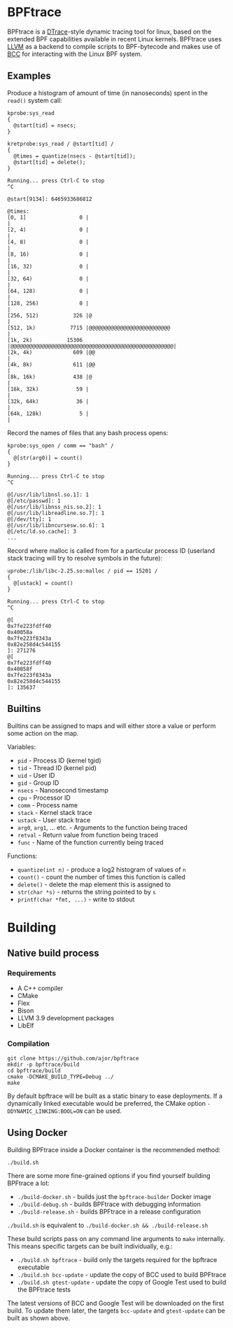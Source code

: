 # BPFtrace

BPFtrace is a [DTrace](http://dtrace.org)-style dynamic tracing tool for linux, based on the extended BPF capabilities available in recent Linux kernels. BPFtrace uses [LLVM](http://llvm.org) as a backend to compile scripts to BPF-bytecode and makes use of [BCC](https://github.com/iovisor/bcc) for interacting with the Linux BPF system.

## Examples

Produce a histogram of amount of time (in nanoseconds) spent in the `read()` system call:
```
kprobe:sys_read
{
  @start[tid] = nsecs;
}

kretprobe:sys_read / @start[tid] /
{
  @times = quantize(nsecs - @start[tid]);
  @start[tid] = delete();
}
```
```
Running... press Ctrl-C to stop
^C

@start[9134]: 6465933686812

@times:
[0, 1]                 0 |                                                    |
[2, 4)                 0 |                                                    |
[4, 8)                 0 |                                                    |
[8, 16)                0 |                                                    |
[16, 32)               0 |                                                    |
[32, 64)               0 |                                                    |
[64, 128)              0 |                                                    |
[128, 256)             0 |                                                    |
[256, 512)           326 |@                                                   |
[512, 1k)           7715 |@@@@@@@@@@@@@@@@@@@@@@@@@@                          |
[1k, 2k)           15306 |@@@@@@@@@@@@@@@@@@@@@@@@@@@@@@@@@@@@@@@@@@@@@@@@@@@@|
[2k, 4k)             609 |@@                                                  |
[4k, 8k)             611 |@@                                                  |
[8k, 16k)            438 |@                                                   |
[16k, 32k)            59 |                                                    |
[32k, 64k)            36 |                                                    |
[64k, 128k)            5 |                                                    |
```

Record the names of files that any bash process opens:
```
kprobe:sys_open / comm == "bash" /
{
  @[str(arg0)] = count()
}
```
```
Running... press Ctrl-C to stop
^C

@[/usr/lib/libnsl.so.1]: 1
@[/etc/passwd]: 1
@[/usr/lib/libnss_nis.so.2]: 1
@[/usr/lib/libreadline.so.7]: 1
@[/dev/tty]: 1
@[/usr/lib/libncursesw.so.6]: 1
@[/etc/ld.so.cache]: 3
...
```

Record where malloc is called from for a particular process ID (userland stack tracing will try to resolve symbols in the future):
```
uprobe:/lib/libc-2.25.so:malloc / pid == 15201 /
{
  @[ustack] = count()
}
```
```
Running... press Ctrl-C to stop
^C

@[
0x7fe223fdff40
0x40058a
0x7fe223f8343a
0x82e258d4c544155
]: 271276
@[
0x7fe223fdff40
0x40058f
0x7fe223f8343a
0x82e258d4c544155
]: 135637
```

## Builtins
Builtins can be assigned to maps and will either store a value or perform some action on the map.

Variables:
- `pid` - Process ID (kernel tgid)
- `tid` - Thread ID (kernel pid)
- `uid` - User ID
- `gid` - Group ID
- `nsecs` - Nanosecond timestamp
- `cpu` - Processor ID
- `comm` - Process name
- `stack` - Kernel stack trace
- `ustack` - User stack trace
- `arg0`, `arg1`, ... etc. - Arguments to the function being traced
- `retval` - Return value from function being traced
- `func` - Name of the function currently being traced

Functions:
- `quantize(int n)` - produce a log2 histogram of values of `n`
- `count()` - count the number of times this function is called
- `delete()` - delete the map element this is assigned to
- `str(char *s)` - returns the string pointed to by `s`
- `printf(char *fmt, ...)` - write to stdout

# Building

## Native build process

### Requirements

- A C++ compiler
- CMake
- Flex
- Bison
- LLVM 3.9 development packages
- LibElf

### Compilation
```
git clone https://github.com/ajor/bpftrace
mkdir -p bpftrace/build
cd bpftrace/build
cmake -DCMAKE_BUILD_TYPE=Debug ../
make
```

By default bpftrace will be built as a static binary to ease deployments. If a dynamically linked executable would be preferred, the CMake option `-DDYNAMIC_LINKING:BOOL=ON` can be used.

## Using Docker

Building BPFtrace inside a Docker container is the recommended method:

`./build.sh`

There are some more fine-grained options if you find yourself building BPFtrace a lot:
- `./build-docker.sh` - builds just the `bpftrace-builder` Docker image
- `./build-debug.sh` - builds BPFtrace with debugging information
- `./build-release.sh` - builds BPFtrace in a release configuration

`./build.sh` is equivalent to `./build-docker.sh && ./build-release.sh`

These build scripts pass on any command line arguments to `make` internally. This means specific targets can be built individually, e.g.:
- `./build.sh bpftrace` - build only the targets required for the bpftrace executable
- `./build.sh bcc-update` - update the copy of BCC used to build BPFtrace
- `./build.sh gtest-update` - update the copy of Google Test used to build the BPFtrace tests

The latest versions of BCC and Google Test will be downloaded on the first build. To update them later, the targets `bcc-update` and `gtest-update` can be built as shown above.
